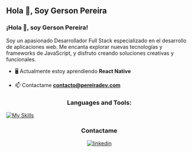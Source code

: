 <h2>Hola 👋, Soy Gerson Pereira</h2>

<h3>¡Hola 👋, soy Gerson Pereira!</h3> <p>Soy un apasionado Desarrollador Full Stack especializado en el desarrollo de aplicaciones web. Me encanta explorar nuevas tecnologías y frameworks de JavaScript, y disfruto creando soluciones creativas y funcionales.</p>

- 🖥 Actualmente estoy aprendiendo **React Native**

- 📫 Contactame **contacto@pereiradev.com**


<h3 align="center">Languages and Tools:</h3>

[![My Skills](https://skillicons.dev/icons?i=react,nodejs,nextjs,figma,js,ts,html&theme=light)](https://skillicons.dev)


<h3 align="center">Contactame</h3>
<div align="center">
<a href="https://www.linkedin.com/in/gerson-urrea-pereira-110925259/" target="_blank">
<img src=https://img.shields.io/badge/linkedin-%231E77B5.svg?&style=for-the-badge&logo=linkedin&logoColor=white alt=linkedin style="margin-bottom: 5px;" />
</a>  
</div>

<br/>
